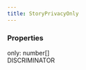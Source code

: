```yaml
---
title: StoryPrivacyOnly
---
```


### Properties

<div class="flex flex-col gap-3"><div><div class="flex gap-2"><div class="font-mono p" id="p_only" data-anchor><span class="font-bold">only</span><span class="opacity-50">:</span> <span>number</span><span class="opacity-50">[]</span></div><div class="flex items-center"><div class="bg-dbt px-1.5 rounded-md select-none text-fgt text-[10px]">DISCRIMINATOR</div></div></div></div></div>

